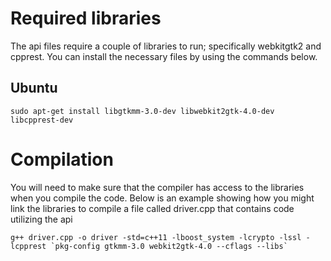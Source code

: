 # Required libraries
The api files require a couple of libraries to run; specifically webkitgtk2 and cpprest. You can install the necessary files by using the commands below.

## Ubuntu
    sudo apt-get install libgtkmm-3.0-dev libwebkit2gtk-4.0-dev libcpprest-dev

# Compilation
You will need to make sure that the compiler has access to the libraries when you compile the code. Below is an example showing how you might link the libraries to compile a file called driver.cpp that contains code utilizing the api

    g++ driver.cpp -o driver -std=c++11 -lboost_system -lcrypto -lssl -lcpprest `pkg-config gtkmm-3.0 webkit2gtk-4.0 --cflags --libs`
